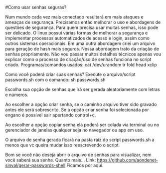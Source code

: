 #Como usar senhas seguras?

Num mundo cada vez mais conectado resultará em mais ataques e ameaças de segurança.
Precisamos então melhorar o uso e abordagens de questões de segurança.
Para quem precisa usar muitas senhas, isso pode ser delicado.
O linux possui várias formas de melhorar a segurança e implementar processos automatizados de acesso e login, assim como outros sistemas operacionais.
Em uma outra abordagem criei um arquivo para geração de hash mais seguros.
Nessa abordagem trato da criação de senhas propriamente.
Não vou passar muitos detalhes técnicos apenas vou explicar como o processo de criação/uso de senhas funciona no script criado.
Programas/comandos usados:
cat 
/dev/urandom
tr
fold
head
xclip

Como você poderá criar suas senhas?
Execute o arquivo/script passwords.sh com o comando:
sh passwords.sh

Escolha sua opção de senhas que irá ser gerada aleatoriamente com letras e números.

Ao escolher a opção criar senha, se o caminho arquivo tiver sido gravado antes ele será sobrescrito.
Se a opção criar senha foi selecionada por engano é possível sair apertando control+c.

Ao escolher a opção copiar senha ela poderá ser colada via terminal ou no gerenciador de janelas qualquer seja no navegador ou app em uso.

O arquivo de senha gerada ficará na pasta raiz do script passwords.sh a menos que vc queira mudar isso reescrevendo o script.

Bom se você não deseja abrir o arquivo de senhas para visualizar, nem você saberá sua senha. Quanto mais...
Link: https://github.com/aondenet-sinval/gerar-passwords-shell
Ficamos por aqui.